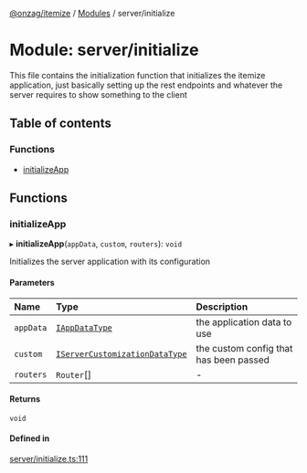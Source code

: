 [@onzag/itemize](../README.md) / [Modules](../modules.md) / server/initialize

# Module: server/initialize

This file contains the initialization function that initializes
the itemize application, just basically setting up the rest endpoints
and whatever the server requires to show something to the client

## Table of contents

### Functions

- [initializeApp](server_initialize.md#initializeapp)

## Functions

### initializeApp

▸ **initializeApp**(`appData`, `custom`, `routers`): `void`

Initializes the server application with its configuration

#### Parameters

| Name | Type | Description |
| :------ | :------ | :------ |
| `appData` | [`IAppDataType`](../interfaces/server.IAppDataType.md) | the application data to use |
| `custom` | [`IServerCustomizationDataType`](../interfaces/server.IServerCustomizationDataType.md) | the custom config that has been passed |
| `routers` | `Router`[] | - |

#### Returns

`void`

#### Defined in

[server/initialize.ts:111](https://github.com/onzag/itemize/blob/a24376ed/server/initialize.ts#L111)
